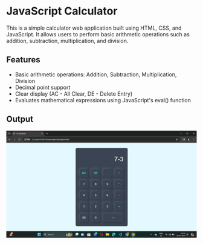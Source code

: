 # JavaScript Calculator 
This is a simple calculator web application built using HTML, CSS, and JavaScript. It allows users to perform basic arithmetic operations such as addition, subtraction, multiplication, and division.
## Features
- Basic arithmetic operations: Addition, Subtraction, Multiplication, Division
- Decimal point support
- Clear display (AC - All Clear, DE - Delete Entry)
- Evaluates mathematical expressions using JavaScript's eval() function 
## Output
<img src="https://github.com/neeru24/Calculator-JS/blob/main/Calculator-output.png" alt="calculator"> 
